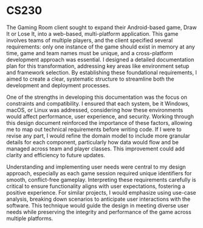# CS230
The Gaming Room client sought to expand their Android-based game, Draw It or Lose It, into a web-based, multi-platform application. This game involves teams of multiple players, and the client specified several requirements: only one instance of the game should exist in memory at any time, game and team names must be unique, and a cross-platform development approach was essential. I designed a detailed documentation plan for this transformation, addressing key areas like environment setup and framework selection. By establishing these foundational requirements, I aimed to create a clear, systematic structure to streamline both the development and deployment processes.

One of the strengths in developing this documentation was the focus on constraints and compatibility. I ensured that each system, be it Windows, macOS, or Linux was addressed, considering how these environments would affect performance, user experience, and security. Working through this design document reinforced the importance of these factors, allowing me to map out technical requirements before writing code. If I were to revise any part, I would refine the domain model to include more granular details for each component, particularly how data would flow and be managed across team and player classes. This improvement could add clarity and efficiency to future updates.

Understanding and implementing user needs were central to my design approach, especially as each game session required unique identifiers for smooth, conflict-free gameplay. Interpreting these requirements carefully is critical to ensure functionality aligns with user expectations, fostering a positive experience. For similar projects, I would emphasize using use-case analysis, breaking down scenarios to anticipate user interactions with the software. This technique would guide the design in meeting diverse user needs while preserving the integrity and performance of the game across multiple platforms.
